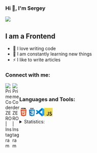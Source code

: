 ### Hi 👋, I'm Sergey

![](https://komarev.com/ghpvc/?username=PrimeCoderZERO)

## I am a Frontend 
- 💪 I love writing code
- 🥅 I am constantly learning new things
- ⚡ I like to write articles

### Connect with me:

[<img align="left" alt="PrimeCoderZERO | Instagram" width="22px" src="https://cdn.jsdelivr.net/npm/simple-icons@v3/icons/instagram.svg" />][instagram]
[<img align="left" alt="PrimeCoderZERO | Instagram" width="22px" src="https://cdn.jsdelivr.net/npm/simple-icons@v3/icons/telegram.svg" />][telegram]


<br />

### Languages and Tools:

<img align="left" alt="HTML5" width="26px" src="https://raw.githubusercontent.com/github/explore/80688e429a7d4ef2fca1e82350fe8e3517d3494d/topics/html/html.png" />
<img align="left" alt="CSS" width="26px" src="https://raw.githubusercontent.com/github/explore/80688e429a7d4ef2fca1e82350fe8e3517d3494d/topics/css/css.png" />
<img align="left" alt="Visual Studio Code" width="26px" src="https://raw.githubusercontent.com/github/explore/80688e429a7d4ef2fca1e82350fe8e3517d3494d/topics/visual-studio-code/visual-studio-code.png" />
<img align="left" alt="JavaScript" width="26px" src="https://raw.githubusercontent.com/github/explore/80688e429a7d4ef2fca1e82350fe8e3517d3494d/topics/javascript/javascript.png" />



<br />
<br />

<details>
  <summary>Statistics:</summary>
   <img align="left" alt="codeSTACKr's GitHub Stats" src="https://github-readme-stats.vercel.app/api/top-langs/?username=PrimeCoderZERO&langs_count=8&layout=compact" />
    <br />
    <img align="left" alt="codeSTACKr's GitHub Stats" src="https://github-readme-stats.vercel.app/api?username=PrimeCoderZERO" />
</details>


[instagram]: https://www.instagram.com/your_sma1l/
[telegram]: t.me/Zero_clown

